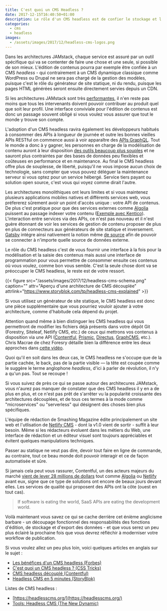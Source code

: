 ```yaml
---
title: C'est quoi un CMS Headless ?
date: 2017-12-15T16:40:50+01:00
description: Le rôle d'un CMS headless est de confier le stockage et l'édition des contenus à un service dédié
categories:
  - cms
  - headless
images:
  - /assets/images/2017/12/headless-cms-logos.png
---
```


Dans les architectures JAMstack, chaque service est assuré par un outil spécifique qui va se contenter de faire une chose et une seule, si possible de son mieux. L'édition de contenus pourra par exemple être confiée à un CMS _headless_ - qui contrairement à un CMS dynamique classique comme WordPress ou Drupal ne sera pas chargé de la gestion des modèles, puisque c'est le rôle du générateur de site statique, ni du rendu, puisque les pages HTML générées seront ensuite directement servies depuis un CDN.

Si les architectures JAMstack sont très [performantes](/2017/03/17/smashing-mag-va-dix-fois-plus-vite/), il n'en reste pas moins que tous les intervenants doivent pouvoir contribuer au produit quel que soit leur profil. Une interface conviviale pour l'édition de contenus est donc un passage souvent obligé si vous voulez vous assurer que tout le monde y trouve son compte.

L'adoption d'un CMS headless ravira également les développeurs habitués à consommer des APIs à longueur de journée et outre les bonnes vieilles APIs RESTful on commence aussi à voir apparaître des [APIs GraphQL](https://graphcms.com/). Tout le monde a donc à y gagner, les personnes en charge de la modélisation de contenu auront à leur disposition [des outils beaucoup plus souples](https://www.contentful.com/developers/docs/concepts/data-model/) et ne sauront plus contraintes par des bases de données peu flexibles et coûteuses en performance et en maintenance. Au final le CMS headless offre plus de souplesse, de liberté, puisqu'il ne vous impose aucun choix de technologie, sans compter que vous pouvez déléguer la maintenance serveur si vous optez pour un service hébergé. Service tiers payant ou solution open source, c'est vous qui voyez comme dirait l'autre.

Les architectures monolithiques ont leurs limites et si vous maintenez plusieurs applications mobiles natives et différents services web, vous préfererez sûrement avoir un point d'accès unique : votre API de contenus. De plus c'est pratique pour que des services externes comme [Algolia](https://www.algolia.com/) puissent au passage indexer votre contenu ([Exemple avec Kentico](https://kenticocloud.com/blog/searching-content-kentico-cloud-algolia-integration)). L'interaction entre services via des APIs, ce n'est pas nouveau et il n'est guère étonnant de voir les services de gestion de contenu proposer de plus en plus de connecteurs aux générateurs de site statique et inversement. [Gatsby](/categories/gatsby) intégre ainsi nativement la notion même [de source](https://www.gatsbyjs.org/docs/create-source-plugin/) afin de pouvoir se connecter à n'importe quelle source de données externe.

Le rôle du CMS headless c'est de vous fournir une interface à la fois pour la modélisation et la saisie des contenus mais aussi une interface de programmation pour vous permettre de consommer ensuite ces contenus où vous voulez, comme bon vous semble. C'est la seule chose dont va se préoccuper le CMS headless, le reste est de votre ressort.

{{< figure src="/assets/images/2017/12/headless-cms-schema.png" caption="" attr="Aperçu d'une architecture de CMS découplée" attrlink="https://www.storyblok.com/tp/headless-cms-explained" >}}

Si vous utilisez un générateur de site statique, le CMS headless est donc une pièce supplémentaire que vous pourriez vouloir ajouter à votre architecture, comme d'habitude cela dépend du projet.

Attention quand même à bien distinguer les CMS headless qui vous permettront de modifier les fichiers déjà présents dans votre dépôt Git (Forestry, Siteleaf, Netlify CMS, etc.) de ceux qui mettrons vos contenus à disposition via une API ([Contentful](https://www.contentful.com/), [Prismic](https://prismic.io/), [Directus](https://getdirectus.com/), [GraphCMS](https://graphcms.com/), etc.). Chris Macrae de chez Foresry détaille bien la différence entre les deux approches dans [cette vidéo](https://www.youtube.com/watch?v=KX4G49ZrvY0).

Quoi qu'il en soit dans les deux cas, le CMS headless ne s'occupe que de la partie cachée, le back, pas de la partie visible — la tête est  coupée comme le suggère le terme anglophone _headless_, d'ici à parler de révolution, il n'y a qu'un pas. Tout se recoupe !

Si vous suivez de près ce qui se passe autour des architecures JAMstack, vous n'aurez pas manquer de constater que des CMS headless il y en a de plus en plus, et ce n'est pas prêt de s'arrêter vu la popularité croissante des architectures découplées, et de tous ces termes à la mode comme "microservices" ou "serverless" qui désignent des choses bien plus spécifiques.

L'équipe de rédaction de Smashing Magazine édite principalement un site web et l'utlisation de [Netlify CMS](https://www.netlifycms.org/) - dont la v1.0 vient de sortir - suffit à leur besoin. Même si les rédacteurs évoluent dans les métiers du Web, une interface de rédaction et un éditeur visuel sont toujours appréciables et évitent quelques manipulations techniques.

Passer au statique ne veut pas dire, devoir tout faire en ligne de commande, au contraire, tout ce beau monde doit pouvoir interagir et ce de façon automatisée et sûre.

Si jamais cela peut vous rassurer, Contentful, un des acteurs majeurs du marché [vient de lever 28 millions de dollars](https://www.contentful.com/blog/2017/12/04/contentful-series-c/) tout comme [Algolia](https://blog.algolia.com/redefining-incredible-search/) ou [Netlify](https://www.netlify.com/blog/2017/08/09/netlify-raises-12m-from-a16z/) avant eux, signe que ce type de solutions ont encore de beaux jours devant elles. Les services de qualité qui proposent des APIs ont la côte (ouest en tout cas).

> If software is eating the world, SaaS APIs are eating the development world.

Voilà maintenant vous savez ce qui se cache derrière cet énième anglicisme barbare - un découpage fonctionnel des responsabilités des fonctions d'édition, de stockage et d'export des données - et que vous serez un peu plus éclairé la prochaine fois que vous devrez réfléchir à moderniser votre workflow de publication.

Si vous voulez allez un peu plus loin, voici quelques articles en anglais sur le sujet :

* [Les bénéfices d'un CMS headless (Forbes)](https://www.forbes.com/sites/forbestechcouncil/2017/11/22/the-benefits-of-a-headless-cms/#3447e5422d85)
* [C'est quoi un CMS headless ? (CSS Tricks)](https://css-tricks.com/what-is-a-headless-cms/)
* [CMS headless découplé (Contentful)](https://www.contentful.com/r/knowledgebase/headless-and-decoupled-cms/)
* [Headless CMS en 5 minutes (StoryBlok)](https://www.storyblok.com/tp/headless-cms-explained)

Listes de CMS headless :

* [https://headlesscms.org/](https://headlesscms.org/)
* [Tools: Headless CMS (The New Dynamic)](https://www.thenewdynamic.org/tools/content-management/headless-cms/)
